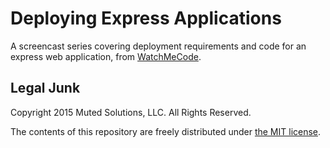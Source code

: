 # Deploying Express Applications

A screencast series covering deployment requirements and code 
for an express web application, from [WatchMeCode](http://watchmecode.net).

## Legal Junk

Copyright 2015 Muted Solutions, LLC. All Rights Reserved.

The contents of this repository are freely distributed under 
[the MIT license](http://mutedsolutions.mit-license.org).
